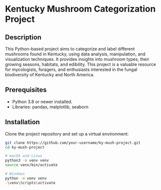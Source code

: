 # Kentucky Mushroom Categorization Project

## Description

This Python-based project aims to categorize and label different mushrooms found in Kentucky, using data analysis, manipulation, and visualization techniques. It provides insights into mushroom types, their growing seasons, habitats, and edibility. This project is a valuable resource for mycologists, foragers, and enthusiasts interested in the fungal biodiversity of Kentucky and North America.

## Prerequisites

- Python 3.8 or newer installed.
- Libraries: pandas, matplotlib, seaborn 

## Installation

Clone the project repository and set up a virtual environment:

```bash
git clone https://github.com/your-username/ky-mush-project.git
cd ky-mush-project

# macOS and Linux
python3 -m venv venv
source venv/bin/activate

# Windows
python -m venv venv
.\venv\Scripts\activate
